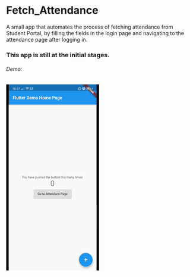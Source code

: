 # Fetch_Attendance

A small app that automates the process of fetching attendance from Student Portal, by filling the fields in the login page and navigating to the attendance page after logging in.

### This app is still at the initial stages.

###### Demo:

![Image Feed](Demo/Attendance_Automation.gif)
